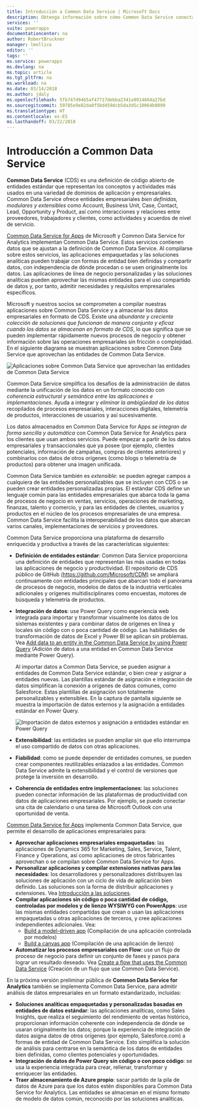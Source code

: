 ```yaml
---
title: Introducción a Common Data Service | Microsoft Docs
description: Obtenga información sobre cómo Common Data Service conecta Common Data Service for Apps con Common Data Service for Analytics.
services: ''
suite: powerapps
documentationcenter: na
author: RobertBruckner
manager: lmollico
editor: ''
tags: ''
ms.service: powerapps
ms.devlang: na
ms.topic: article
ms.tgt_pltfrm: na
ms.workload: na
ms.date: 03/14/2018
ms.author: jdaly
ms.openlocfilehash: 5fb747d94b5af47717debba2341a9914664a27bd
ms.sourcegitcommit: 59785e9e82da8f5bd459dcb5da3d5c18064b0899
ms.translationtype: HT
ms.contentlocale: es-ES
ms.lasthandoff: 03/22/2018
---
```

# <a name="common-data-model-overview"></a>Introducción a Common Data Service

**Common Data Service** (CDS) es una definición de código abierto de entidades estándar que representan los conceptos y actividades más usados en una variedad de dominios de aplicación y empresariales. Common Data Service ofrece entidades empresariales *bien definidas, modulares y extensibles* como Account, Business Unit, Case, Contact, Lead, Opportunity y Product, así como interacciones y relaciones entre proveedores, trabajadores y clientes, como actividades y acuerdos de nivel de servicio. 

[Common Data Service for Apps](../maker/common-data-service/data-platform-intro.md) de Microsoft y Common Data Service for Analytics <!-- TODO add link when available  --> implementan Common Data Service. Estos servicios contienen datos que se ajustan a la definición de Common Data Service. Al compilarse sobre estos servicios, las aplicaciones empaquetadas y las soluciones analíticas pueden trabajar con formas de entidad bien definidas y compartir datos, con independencia de dónde procedan o se usen originalmente los datos. Las aplicaciones de línea de negocio personalizadas y las soluciones analíticas pueden aprovechar las mismas entidades para el uso compartido de datos y, por tanto, admitir necesidades y requisitos empresariales específicos. 

Microsoft y nuestros socios se comprometen a compilar nuestras aplicaciones sobre Common Data Service y a almacenar los datos empresariales en formato de CDS. Existe una *abundante y creciente colección de soluciones que funcionan de manera conjunta y eficaz cuando los datos se almacenan en formato de CDS*, lo que significa que se pueden implementar rápidamente nuevos procesos de negocio y obtener información sobre las operaciones empresariales sin fricción o complejidad. En el siguiente diagrama se muestran aplicaciones sobre Common Data Service que aprovechan las entidades de Common Data Service.

![Aplicaciones sobre Common Data Service que aprovechan las entidades de Common Data Service](media/cdm-overview.png)

Common Data Service simplifica los desafíos de la administración de datos mediante la unificación de los datos en un formato conocido con *coherencia estructural y semántica entre las aplicaciones e implementaciones*. Ayuda a integrar y *eliminar la ambigüedad de los datos* recopilados de procesos empresariales, interacciones digitales, telemetría de productos, interacciones de usuarios y así sucesivamente. 

Los datos almacenados en Common Data Service for Apps *se integran de forma sencilla y automática* con Common Data Service for Analytics para los clientes que usan ambos servicios. Puede empezar a partir de los datos empresariales y transaccionales que ya posee (por ejemplo, clientes potenciales, información de campañas, compras de clientes anteriores) y combinarlos con datos de otros orígenes (como blogs o telemetría de productos) para obtener una imagen unificada.

Common Data Service también es *extensible*: se pueden agregar campos a cualquiera de las entidades personalizables que se incluyen con CDS o se pueden crear entidades personalizadas propias. El estándar CDS define un lenguaje común para las entidades empresariales que abarca toda la gama de procesos de negocio en ventas, servicios, operaciones de marketing, finanzas, talento y comercio, y para las entidades de clientes, usuarios y productos en el núcleo de los procesos empresariales de una empresa. Common Data Service facilita la interoperabilidad de los datos que abarcan varios canales, implementaciones de servicios y proveedores.

Common Data Service proporciona una plataforma de desarrollo enriquecida y productiva a través de las características siguientes:

- **Definición de entidades estándar**: Common Data Service proporciona una definición de entidades que representan las más usadas en todas las aplicaciones de negocio y productividad. El repositorio de CDS público de GitHub [(https://github.com/Microsoft/CDM)](https://github.com/Microsoft/CDM) se ampliará continuamente con entidades principales que abarcan todo el panorama de procesos de negocio, modelos de datos de la industria verticales adicionales y orígenes multidisciplinares como encuestas, motores de búsqueda y telemetría de productos.
- **Integración de datos**: use Power Query como experiencia web integrada para importar y transformar visualmente los datos de los sistemas existentes y para combinar datos de orígenes en línea y locales sin código con o poca cantidad de código. Las habilidades de transformación de datos de Excel y Power BI se aplican sin problemas. Vea [Add data to an entity in the Common Data Service by using Power Query](../maker/common-data-service/data-platform-cds-newentity-pq.md) (Adición de datos a una entidad en Common Data Service mediante Power Query).
    
    Al importar datos a Common Data Service, se pueden asignar a entidades de Common Data Service estándar, o bien crear y asignar a entidades nuevas. Las plantillas estándar de asignación e integración de datos simplifican la conexión a orígenes de datos comunes, como Salesforce. Estas plantillas de asignación son totalmente personalizables y extensibles. En la captura de pantalla siguiente se muestra la importación de datos externos y la asignación a entidades estándar en Power Query. 
    
    ![Importación de datos externos y asignación a entidades estándar en Power Query ](media/cdm-mapping-entities.png)<br />

- **Extensibilidad**: las entidades se pueden ampliar sin que ello interrumpa el uso compartido de datos con otras aplicaciones.
- **Fiabilidad**: como se puede depender de entidades comunes, se pueden crear componentes reutilizables enlazados a las entidades. Common Data Service admite la extensibilidad y el control de versiones que protege la inversión en desarrollo.
- **Coherencia de entidades entre implementaciones**: las soluciones pueden conectar información de las plataformas de productividad con datos de aplicaciones empresariales. Por ejemplo, se puede conectar una cita de calendario o una tarea de Microsoft Outlook con una oportunidad de venta. 

[Common Data Service for Apps](../maker/common-data-service/data-platform-intro.md) implementa Common Data Service, que permite el desarrollo de aplicaciones empresariales para:

- **Aprovechar aplicaciones empresariales empaquetadas**: las aplicaciones de Dynamics 365 for Marketing, Sales, Service, Talent, Finance y Operations, así como aplicaciones de otros fabricantes aprovechan o se compilan sobre Common Data Service for Apps.
- **Personalizar aplicaciones y compilar extensiones nativas para las necesidades**: los desarrolladores y personalizadores distribuyen las soluciones de aplicación con un ciclo de vida de aplicación bien definido. Las soluciones son la forma de distribuir aplicaciones y extensiones. Vea [Introducción a las soluciones](../developer/common-data-service/introduction-solutions.md).
- **Compilar aplicaciones sin código o poca cantidad de código, controladas por modelos y de lienzo WYSIWYG con PowerApps**: use las mismas entidades compartidas que crean o usan las aplicaciones empaquetadas u otras aplicaciones de terceros, y cree aplicaciones independientes adicionales. Vea: 
    - [Build a model-driven app](../maker/model-driven-apps/model-driven-app-overview.md) (Compilación de una aplicación controlada por modelos)
    - [Build a canvas app](../maker/canvas-apps/getting-started.md) (Compilación de una aplicación de lienzo) 
- **Automatizar los procesos empresariales con Flow**: use un flujo de proceso de negocio para definir un conjunto de fases y pasos para lograr un resultado deseado. Vea [Create a flow that uses the Common Data Service](/flow/common-data-model-intro) (Creación de un flujo que use Common Data Service).
 
En la próxima versión preliminar pública de **Common Data Service for Analytics** <!-- TODO add link when available  --> también se implementa Common Data Service, para admitir análisis de datos empresariales en un formato estandarizado, incluidas:

- **Soluciones analíticas empaquetadas y personalizadas basadas en entidades de datos estándar**: las aplicaciones analíticas, como Sales Insights, que realiza el seguimiento del rendimiento de ventas histórico, proporcionan información coherente con independencia de dónde se usaran originalmente los datos; porque la experiencia de integración de datos asigna datos de otros orígenes (por ejemplo, Salesforce.com) a formas de entidad de Common Data Service. Esto simplifica la solución de análisis para centrarse en la semántica de los datos de entidades bien definidas, como clientes potenciales y oportunidades.
- **Integración de datos de Power Query sin código o con poco código**: se usa la experiencia integrada para crear, rellenar, transformar y enriquecer las entidades. 
- **Traer almacenamiento de Azure propio**: sacar partido de la pila de datos de Azure para que los datos estén disponibles para Common Data Service for Analytics. Las entidades se almacenan en el mismo formato de modelo de datos común, reconocido por las soluciones analíticas.

